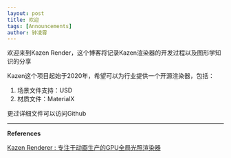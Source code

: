 ```yaml
---
layout: post
title: 欢迎
tags: [Announcements]
author: 钟凌霄
---
```


欢迎来到Kazen Render，这个博客将记录Kazen渲染器的开发过程以及图形学知识的分享



Kazen这个项目起始于2020年，希望可以为行业提供一个开源渲染器，包括：

1. 场景文件支持：USD
2. 材质文件：MaterialX



更过详细文件可以访问Github


------

**References**

[Kazen Renderer : 专注于动画生产的GPU全局光照渲染器](https://github.com/Kazen-Renderer/Kazen)

